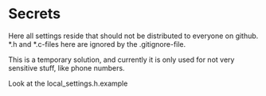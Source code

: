 # Secrets

Here all settings reside that should not be distributed to everyone on github. 
*.h and *.c-files here are ignored by the .gitignore-file. 

This is a temporary solution, and currently it is only used for not very sensitive stuff, like phone numbers.

Look at the local_settings.h.example